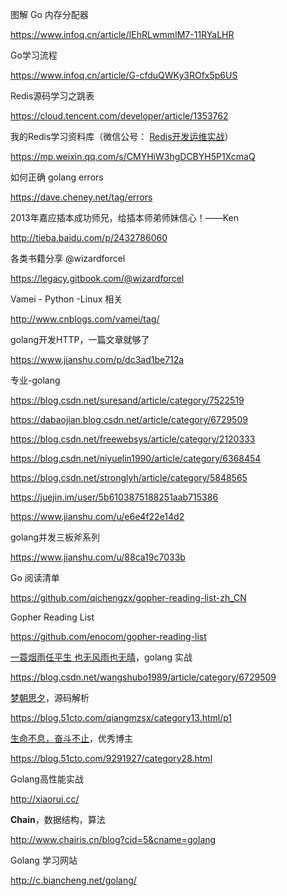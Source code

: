 图解 Go 内存分配器

https://www.infoq.cn/article/IEhRLwmmIM7-11RYaLHR

Go学习流程

https://www.infoq.cn/article/G-cfduQWKy3ROfx5p6US

Redis源码学习之跳表

https://cloud.tencent.com/developer/article/1353762

我的Redis学习资料库（微信公号： [Redis开发运维实战](javascript:void(0);)）

https://mp.weixin.qq.com/s/CMYHiW3hgDCBYH5P1XcmaQ

如何正确 golang errors 

https://dave.cheney.net/tag/errors

2013年嘉应插本成功师兄，给插本师弟师妹信心！——Ken

http://tieba.baidu.com/p/2432786060

各类书籍分享 @wizardforcel

https://legacy.gitbook.com/@wizardforcel

Vamei - Python -Linux 相关

http://www.cnblogs.com/vamei/tag/

golang开发HTTP，一篇文章就够了

https://www.jianshu.com/p/dc3ad1be712a



专业-golang

https://blog.csdn.net/suresand/article/category/7522519

https://dabaojian.blog.csdn.net/article/category/6729509

https://blog.csdn.net/freewebsys/article/category/2120333

https://blog.csdn.net/niyuelin1990/article/category/6368454

https://blog.csdn.net/stronglyh/article/category/5848565

https://juejin.im/user/5b6103875188251aab715386

https://www.jianshu.com/u/e6e4f22e14d2

golang并发三板斧系列

https://www.jianshu.com/u/88ca19c7033b

Go 阅读清单

https://github.com/qichengzx/gopher-reading-list-zh_CN

Gopher Reading List

https://github.com/enocom/gopher-reading-list

[一蓑烟雨任平生 也无风雨也无晴](https://blog.csdn.net/wangshubo1989)，golang 实战

<https://blog.csdn.net/wangshubo1989/article/category/6729509>

[梦朝思夕](javascript:;)，源码解析

<https://blog.51cto.com/qiangmzsx/category13.html/p1>

[生命不息，奋斗不止](javascript:;)，优秀博主

<https://blog.51cto.com/9291927/category28.html>

Golang高性能实战

<http://xiaorui.cc/>

**Chain**，数据结构，算法

<http://www.chairis.cn/blog?cid=5&cname=golang>

Golang 学习网站

<http://c.biancheng.net/golang/>